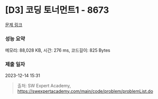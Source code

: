 # [D3] 코딩 토너먼트1 - 8673 

[문제 링크](https://swexpertacademy.com/main/code/problem/problemDetail.do?contestProbId=AW2Jldrqlo4DFASu) 

### 성능 요약

메모리: 88,028 KB, 시간: 276 ms, 코드길이: 825 Bytes

### 제출 일자

2023-12-14 15:31



> 출처: SW Expert Academy, https://swexpertacademy.com/main/code/problem/problemList.do